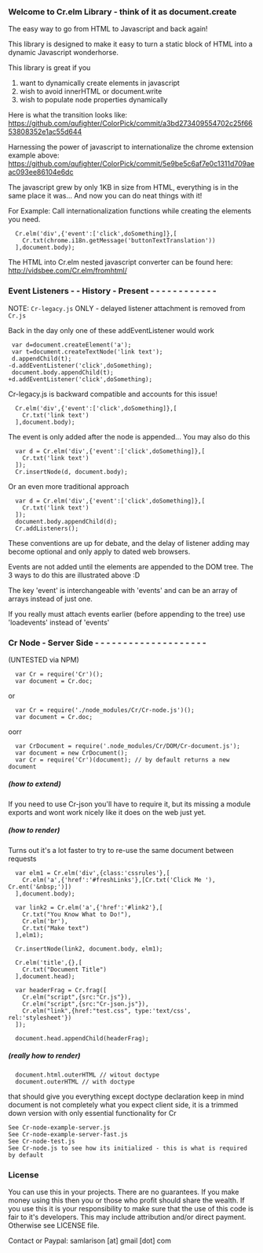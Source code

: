 ### Welcome to Cr.elm Library - think of it as document.create

The easy way to go from HTML to Javascript and back again!

This library is designed to make it easy to turn a static
block of HTML into a dynamic Javascript wonderhorse.

This library is great if you
 1. want to dynamically create elements in javascript
 2. wish to avoid innerHTML or document.write
 3. wish to populate node properties dynamically

Here is what the transition looks like:
https://github.com/qufighter/ColorPick/commit/a3bd273409554702c25f6653808352e1ac55d644

Harnessing the power of javascript to 
internationalize the chrome extension example above:
https://github.com/qufighter/ColorPick/commit/5e9be5c6af7e0c1311d709aeac093ee86104e6dc

The javascript grew by only 1KB in size from HTML, 
everything is in the same place it was...
And now you can do neat things with it!

For Example: Call internationalization functions while 
creating the elements you need.

```
  Cr.elm('div',{'event':['click',doSomething]},[
    Cr.txt(chrome.i18n.getMessage('buttonTextTranslation'))
  ],document.body);
```

The HTML into Cr.elm nested javascript converter 
can be found here:
  http://vidsbee.com/Cr.elm/fromhtml/

### Event Listeners - - History - Present - - - - - - - - - - - -

NOTE: `Cr-legacy.js` ONLY - delayed listener attachment is removed from `Cr.js`

Back in the day only one of these addEventListener would work
```
 var d=document.createElement('a');
 var t=document.createTextNode('link text');
 d.appendChild(t);
-d.addEventListener('click',doSomething);
 document.body.appendChild(t);
+d.addEventListener('click',doSomething);
```
Cr-legacy.js is backward compatible and accounts for 
this issue!
```
  Cr.elm('div',{'event':['click',doSomething]},[
    Cr.txt('link text')
  ],document.body);
```
The event is only added after the node is appended...
You may also do this
```
  var d = Cr.elm('div',{'event':['click',doSomething]},[
    Cr.txt('link text')
  ]);
  Cr.insertNode(d, document.body);
```
Or an even more traditional approach
```
  var d = Cr.elm('div',{'event':['click',doSomething]},[
    Cr.txt('link text')
  ]);
  document.body.appendChild(d);
  Cr.addListeners();
```
These conventions are up for debate, and the
delay of listener adding may become optional
and only apply to dated web browsers.

Events are not added until the elements are
appended to the DOM tree.  The 3 ways to do this
are illustrated above :D

The key 'event' is interchangeable with 'events'
and can be an array of arrays instead of just one.

If you really must attach events earlier 
(before appending to the tree)
use 'loadevents' instead of 'events'

### Cr Node - Server Side - - - - - - - - - - - - - - - - - - - -

(UNTESTED via NPM)
```
  var Cr = require('Cr')();
  var document = Cr.doc;
```
or
```
  var Cr = require('./node_modules/Cr/Cr-node.js')();
  var document = Cr.doc;
```
oorr
```
  var CrDocument = require('.node_modules/Cr/DOM/Cr-document.js');
  var document = new CrDocument();
  var Cr = require('Cr')(document); // by default returns a new document
```
##### (how to extend)

If you need to use Cr-json you'll have to require it, but its missing a
module exports and wont work nicely like it does on the web just yet.

##### (how to render)

Turns out it's a lot faster to try to re-use the same document between requests
```
  var elm1 = Cr.elm('div',{class:'cssrules'},[
    Cr.elm('a',{'href':'#freshLinks'},[Cr.txt('Click Me '), Cr.ent('&nbsp;')])
  ],document.body);

  var link2 = Cr.elm('a',{'href':'#link2'},[
    Cr.txt("You Know What to Do!"),
    Cr.elm('br'),
    Cr.txt("Make text")
  ],elm1);

  Cr.insertNode(link2, document.body, elm1);

  Cr.elm('title',{},[
    Cr.txt("Document Title")
  ],document.head);

  var headerFrag = Cr.frag([
    Cr.elm("script",{src:"Cr.js"}),
    Cr.elm("script",{src:"Cr-json.js"}),
    Cr.elm("link",{href:"test.css", type:'text/css', rel:'stylesheet'})
  ]);

  document.head.appendChild(headerFrag);
```
##### (really how to render)
```
  document.html.outerHTML // witout doctype
  document.outerHTML // with doctype
```
that should give you everything except doctype declaration
keep in mind document is not completely what you expect client side,
it is a trimmed down version with only essential functionality for Cr
```
See Cr-node-example-server.js
See Cr-node-example-server-fast.js
See Cr-node-test.js
See Cr-node.js to see how its initialized - this is what is required by default
```

### License
You can use this in your projects.  There are no guarantees.
If you make money using this then you or those who profit
should share the wealth.  If you use this it is your
responsibility to make sure that the use of this code
is fair to it's developers.  This may include attribution
and/or direct payment.  Otherwise see LICENSE file.

Contact or Paypal: samlarison [at] gmail [dot] com